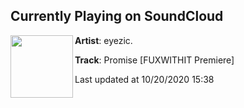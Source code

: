 ## Currently Playing on SoundCloud

[<img align="left" width="100" src="https://i1.sndcdn.com/artworks-bkNrtw1G33uGT7eN-ccDFEw-t50x50.jpg">](https://soundcloud.com/eyezic-music/promise-fuxwithit-premiere)

**Artist**: eyezic. 

**Track**: Promise [FUXWITHIT Premiere]

Last updated at 10/20/2020 15:38

